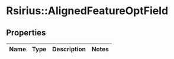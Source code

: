 # Rsirius::AlignedFeatureOptField



## Properties
Name | Type | Description | Notes
------------ | ------------- | ------------- | -------------


